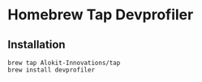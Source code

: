 # Homebrew Tap Devprofiler

## Installation

```
brew tap Alokit-Innovations/tap
brew install devprofiler
```
